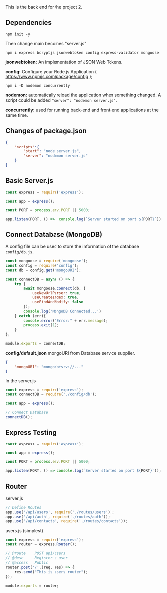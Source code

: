 This is the back end for the project 2.

## Dependencies

```npm init -y```

Then change main becomes "server.js"

```npm i express bcryptjs jsonwebtoken config express-validator mongoose```

**jsonwebtoken:** An implementation of JSON Web Tokens.

**config:** Configure your Node.js Application ( https://www.npmjs.com/package/config );

```npm i -D nodemon concurrently```

**nodemon:** automatically reload the application when something changed. A script could be added ```"server": "nodemon server.js"```.

**concurrently:** used for running back-end and front-end applications at the same time.



## Changes of package.json

```json
{
    "scripts":{
        "start": "node server.js",
        "server": "nodemon server.js"
    }
}
```



## Basic Server.js

```javascript
const express = require('express');

const app = express();

const PORT = process.env.PORT || 5000;

app.listen(PORT, () => 	console.log(`Server started on port ${PORT}`));
```



## Connect Database (MongoDB)

A config file can be used to store the information of the database ```config/db.js```.

```javascript
const mongoose = require('mongoose');
const config = require('config');
const db = config.get('mongoURI');

const connectDB = async () => {
    try {
        await mongoose.connect(db, {
            useNewUrlParser: true,
            useCreateIndex: true,
            useFindAndModify: false
        });
        console.log('MongoDB Connected...')
    } catch (err){
        console.error("Error:" + err.message);
        process.exit(1);
    }
};

module.exports = connectDB;
```

**config/default.json** mongoURI from Database service supplier.

```json
{
    "mongoURI": "mongodb+srv://..."
}
```

In the server.js

```javascript
const express = require('express');
const connectDB = require('./config/db');

const app = express();

// Connect Database
connectDB();
```



## Express Testing

```javascript
const express = require('express');

const app = express();

const PORT = process.env.PORT || 5000;

app.listen(PORT, () => console.log(`Server started on port ${PORT}`));
```



## Router

server.js

```javascript
// Define Routes
app.use('/api/users', require('./routes/users'));
app.use('/api/auth', require('./routes/auth'));
app.use('/api/contacts', require('./routes/contacts'));
```

users.js (simplest)

```javascript
const express = require('express');
const router = express.Router();

// @route    POST api/users
// @desc     Register a user
// @access   Public
router.post('/',(req, res) => {
    res.send("This is users router");
});

module.exports = router;
```

